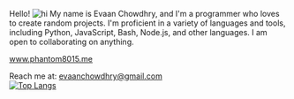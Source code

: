 Hello! ![hi](https://user-images.githubusercontent.com/18350557/176309783-0785949b-9127-417c-8b55-ab5a4333674e.gif)
My name is Evaan Chowdhry, and I'm a programmer who loves to create random projects. I'm proficient in a variety of languages and tools, including Python, JavaScript, Bash, Node.js, and other languages. I am open to collaborating on anything. 

www.phantom8015.me


Reach me at: evaanchowdhry@gmail.com  
[![Top Langs](https://github-readme-stats.vercel.app/api/top-langs/?username=EvaanChowdhry&size_weight=0.5&count_weight=0.5&theme=gradient)](https://github.com/EvaanChowdhry)  
